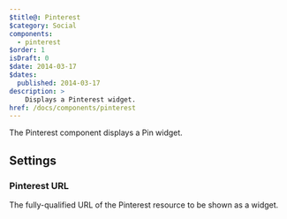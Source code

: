```yaml
---
$title@: Pinterest
$category: Social
components:
  - pinterest
$order: 1
isDraft: 0
$date: 2014-03-17
$dates:
  published: 2014-03-17
description: >
    Displays a Pinterest widget.
href: /docs/components/pinterest
---
```

<p>The Pinterest component displays a Pin widget.</p>
<amp-pinterest
  width=245
  height=330
  data-do="embedPin"
  data-url="https://www.pinterest.com/pin/99360735500167749/">
</amp-pinterest>
<h2 class="mt4 mb4">Settings</h2>
<h3 class="mb3 mt3">Pinterest URL</h3>
The fully-qualified URL of the Pinterest resource to be shown as a widget.
